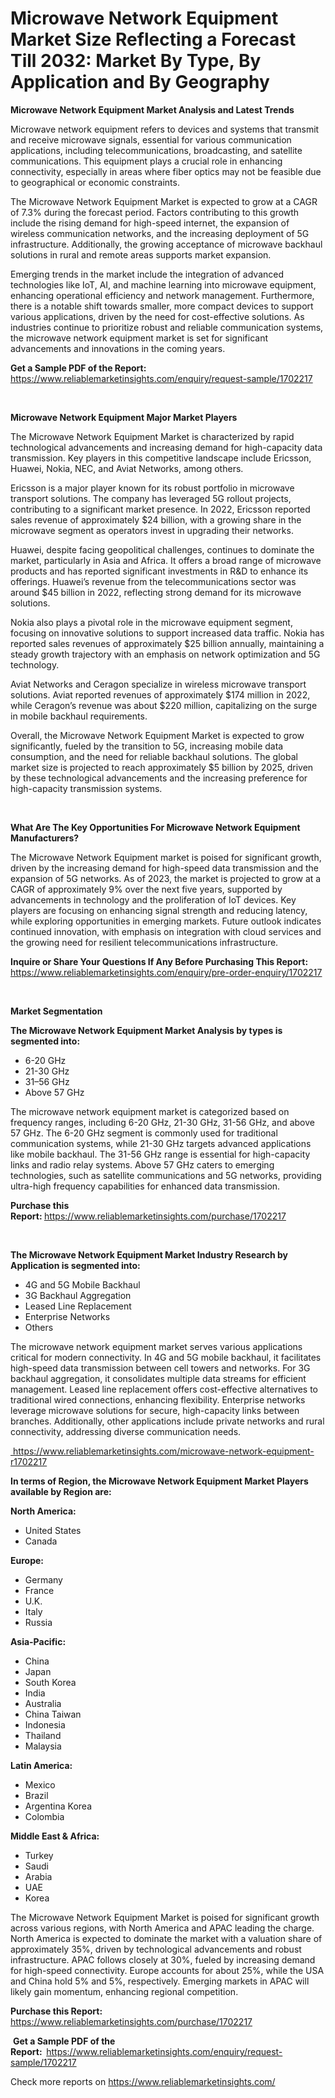 <p><h1>Microwave Network Equipment Market Size Reflecting a Forecast Till 2032: Market By Type, By Application and By Geography</h1></p><p><strong>Microwave Network Equipment Market Analysis and Latest Trends</strong></p>
<p><p>Microwave network equipment refers to devices and systems that transmit and receive microwave signals, essential for various communication applications, including telecommunications, broadcasting, and satellite communications. This equipment plays a crucial role in enhancing connectivity, especially in areas where fiber optics may not be feasible due to geographical or economic constraints.</p><p>The Microwave Network Equipment Market is expected to grow at a CAGR of 7.3% during the forecast period. Factors contributing to this growth include the rising demand for high-speed internet, the expansion of wireless communication networks, and the increasing deployment of 5G infrastructure. Additionally, the growing acceptance of microwave backhaul solutions in rural and remote areas supports market expansion.</p><p>Emerging trends in the market include the integration of advanced technologies like IoT, AI, and machine learning into microwave equipment, enhancing operational efficiency and network management. Furthermore, there is a notable shift towards smaller, more compact devices to support various applications, driven by the need for cost-effective solutions. As industries continue to prioritize robust and reliable communication systems, the microwave network equipment market is set for significant advancements and innovations in the coming years.</p></p>
<p><strong>Get a Sample PDF of the Report:&nbsp;</strong> <a href="https://www.reliablemarketinsights.com/enquiry/request-sample/1702217?utm_campaign=3507&utm_medium=2&utm_source=Github&utm_content=ia&utm_term=11042025&utm_id=microwave-network-equipment">https://www.reliablemarketinsights.com/enquiry/request-sample/1702217</a></p>
<p>&nbsp;</p>
<p><strong>Microwave Network Equipment Major Market Players</strong></p>
<p><p>The Microwave Network Equipment Market is characterized by rapid technological advancements and increasing demand for high-capacity data transmission. Key players in this competitive landscape include Ericsson, Huawei, Nokia, NEC, and Aviat Networks, among others. </p><p>Ericsson is a major player known for its robust portfolio in microwave transport solutions. The company has leveraged 5G rollout projects, contributing to a significant market presence. In 2022, Ericsson reported sales revenue of approximately $24 billion, with a growing share in the microwave segment as operators invest in upgrading their networks.</p><p>Huawei, despite facing geopolitical challenges, continues to dominate the market, particularly in Asia and Africa. It offers a broad range of microwave products and has reported significant investments in R&D to enhance its offerings. Huawei’s revenue from the telecommunications sector was around $45 billion in 2022, reflecting strong demand for its microwave solutions.</p><p>Nokia also plays a pivotal role in the microwave equipment segment, focusing on innovative solutions to support increased data traffic. Nokia has reported sales revenues of approximately $25 billion annually, maintaining a steady growth trajectory with an emphasis on network optimization and 5G technology.</p><p>Aviat Networks and Ceragon specialize in wireless microwave transport solutions. Aviat reported revenues of approximately $174 million in 2022, while Ceragon’s revenue was about $220 million, capitalizing on the surge in mobile backhaul requirements.</p><p>Overall, the Microwave Network Equipment Market is expected to grow significantly, fueled by the transition to 5G, increasing mobile data consumption, and the need for reliable backhaul solutions. The global market size is projected to reach approximately $5 billion by 2025, driven by these technological advancements and the increasing preference for high-capacity transmission systems.</p></p>
<p>&nbsp;</p>
<p><strong>What Are The Key Opportunities For Microwave Network Equipment Manufacturers?</strong></p>
<p><p>The Microwave Network Equipment market is poised for significant growth, driven by the increasing demand for high-speed data transmission and the expansion of 5G networks. As of 2023, the market is projected to grow at a CAGR of approximately 9% over the next five years, supported by advancements in technology and the proliferation of IoT devices. Key players are focusing on enhancing signal strength and reducing latency, while exploring opportunities in emerging markets. Future outlook indicates continued innovation, with emphasis on integration with cloud services and the growing need for resilient telecommunications infrastructure.</p></p>
<p><strong>Inquire or Share Your Questions If Any Before Purchasing This Report:</strong> <a href="https://www.reliablemarketinsights.com/enquiry/pre-order-enquiry/1702217?utm_campaign=3507&utm_medium=2&utm_source=Github&utm_content=ia&utm_term=11042025&utm_id=microwave-network-equipment">https://www.reliablemarketinsights.com/enquiry/pre-order-enquiry/1702217</a></p>
<p>&nbsp;</p>
<p><strong>Market Segmentation</strong></p>
<p><strong>The Microwave Network Equipment Market Analysis by types is segmented into:</strong></p>
<p><ul><li>6-20 GHz</li><li>21-30 GHz</li><li>31–56 GHz</li><li>Above 57 GHz</li></ul></p>
<p><p>The microwave network equipment market is categorized based on frequency ranges, including 6-20 GHz, 21-30 GHz, 31-56 GHz, and above 57 GHz. The 6-20 GHz segment is commonly used for traditional communication systems, while 21-30 GHz targets advanced applications like mobile backhaul. The 31-56 GHz range is essential for high-capacity links and radio relay systems. Above 57 GHz caters to emerging technologies, such as satellite communications and 5G networks, providing ultra-high frequency capabilities for enhanced data transmission.</p></p>
<p><strong>Purchase this Report:&nbsp;</strong><a href="https://www.reliablemarketinsights.com/purchase/1702217?utm_campaign=3507&utm_medium=2&utm_source=Github&utm_content=ia&utm_term=11042025&utm_id=microwave-network-equipment">https://www.reliablemarketinsights.com/purchase/1702217</a></p>
<p>&nbsp;</p>
<p><strong>The Microwave Network Equipment Market Industry Research by Application is segmented into:</strong></p>
<p><ul><li>4G and 5G Mobile Backhaul</li><li>3G Backhaul Aggregation</li><li>Leased Line Replacement</li><li>Enterprise Networks</li><li>Others</li></ul></p>
<p><p>The microwave network equipment market serves various applications critical for modern connectivity. In 4G and 5G mobile backhaul, it facilitates high-speed data transmission between cell towers and networks. For 3G backhaul aggregation, it consolidates multiple data streams for efficient management. Leased line replacement offers cost-effective alternatives to traditional wired connections, enhancing flexibility. Enterprise networks leverage microwave solutions for secure, high-capacity links between branches. Additionally, other applications include private networks and rural connectivity, addressing diverse communication needs.</p></p>
<p><a href="https://www.reliablemarketinsights.com/microwave-network-equipment-r1702217?utm_campaign=3507&utm_medium=2&utm_source=Github&utm_content=ia&utm_term=11042025&utm_id=microwave-network-equipment">&nbsp;https://www.reliablemarketinsights.com/microwave-network-equipment-r1702217</a></p>
<p><strong>In terms of Region, the Microwave Network Equipment Market Players available by Region are:</strong></p>
<p>
    <p> <strong> North America: </strong>
        <ul>
            <li>United States</li>
            <li>Canada</li>
        </ul>
        </p> 
    <p> <strong> Europe: </strong>
        <ul>
            <li>Germany</li>
            <li>France</li>
            <li>U.K.</li>
            <li>Italy</li>
            <li>Russia</li>
        </ul>
        </p> 
    <p> <strong> Asia-Pacific: </strong>
        <ul>
            <li>China</li>
            <li>Japan</li>
            <li>South Korea</li>
            <li>India</li>
            <li>Australia</li>
            <li>China Taiwan</li>
            <li>Indonesia</li>
            <li>Thailand</li>
            <li>Malaysia</li>
        </ul>
        </p> 
    <p> <strong> Latin America: </strong>
        <ul>
            <li>Mexico</li>
            <li>Brazil</li>
            <li>Argentina Korea</li>
            <li>Colombia</li>
        </ul>
        </p> 
    <p> <strong> Middle East & Africa: </strong>
        <ul>
            <li>Turkey</li>
            <li>Saudi</li>
            <li>Arabia</li>
            <li>UAE</li>
            <li>Korea</li>
        </ul>
    </p>
    </p>
<p><p>The Microwave Network Equipment Market is poised for significant growth across various regions, with North America and APAC leading the charge. North America is expected to dominate the market with a valuation share of approximately 35%, driven by technological advancements and robust infrastructure. APAC follows closely at 30%, fueled by increasing demand for high-speed connectivity. Europe accounts for about 25%, while the USA and China hold 5% and 5%, respectively. Emerging markets in APAC will likely gain momentum, enhancing regional competition.</p></p>
<p><strong>Purchase this Report: </strong><a href="https://www.reliablemarketinsights.com/purchase/1702217?utm_campaign=3507&utm_medium=2&utm_source=Github&utm_content=ia&utm_term=11042025&utm_id=microwave-network-equipment">https://www.reliablemarketinsights.com/purchase/1702217</a></p>
<p>&nbsp;<strong>Get a Sample PDF of the Report:&nbsp;&nbsp;</strong><a href="https://www.reliablemarketinsights.com/enquiry/request-sample/1702217?utm_campaign=3507&utm_medium=2&utm_source=Github&utm_content=ia&utm_term=11042025&utm_id=microwave-network-equipment">https://www.reliablemarketinsights.com/enquiry/request-sample/1702217</a></p>
<p><strong></strong></p>
<p>Check more reports on <a href="https://www.reliablemarketinsights.com/?utm_campaign=3507&utm_medium=2&utm_source=Github&utm_content=ia&utm_term=11042025&utm_id=microwave-network-equipment">https://www.reliablemarketinsights.com/</a></p>